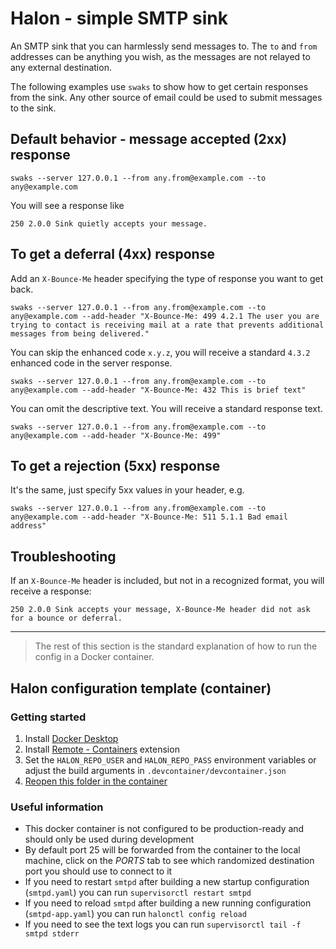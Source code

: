 # Halon - simple SMTP sink

An SMTP sink that you can harmlessly send messages to.
The `to` and `from` addresses can be anything you wish, as the messages are not relayed to any external destination.

The following examples use `swaks` to show how to get certain responses from the sink. Any other source of email could be used to submit messages to the sink.

## Default behavior - message accepted (2xx) response
```
swaks --server 127.0.0.1 --from any.from@example.com --to any@example.com
```
You will see a response like
```
250 2.0.0 Sink quietly accepts your message.
```

## To get a deferral (4xx) response

Add an `X-Bounce-Me` header specifying the type of response you want to get back.

```
swaks --server 127.0.0.1 --from any.from@example.com --to any@example.com --add-header "X-Bounce-Me: 499 4.2.1 The user you are trying to contact is receiving mail at a rate that prevents additional messages from being delivered."
```
You can skip the enhanced code `x.y.z`, you will receive a standard `4.3.2` enhanced code in the server response.

```
swaks --server 127.0.0.1 --from any.from@example.com --to any@example.com --add-header "X-Bounce-Me: 432 This is brief text"
```

You can omit the descriptive text. You will receive a standard response text.
```
swaks --server 127.0.0.1 --from any.from@example.com --to any@example.com --add-header "X-Bounce-Me: 499"
```
## To get a rejection (5xx) response

It's the same, just specify 5xx values in your header, e.g.
```
swaks --server 127.0.0.1 --from any.from@example.com --to any@example.com --add-header "X-Bounce-Me: 511 5.1.1 Bad email address"
```

## Troubleshooting

If an `X-Bounce-Me` header is included, but not in a recognized format, you will receive a response:

```
250 2.0.0 Sink accepts your message, X-Bounce-Me header did not ask for a bounce or deferral.
```

___
> The rest of this section is the standard explanation of how to run the config in a Docker container.

## Halon configuration template (container)

### Getting started

1. Install [Docker Desktop](https://www.docker.com/products/docker-desktop)
2. Install [Remote - Containers](https://marketplace.visualstudio.com/items?itemName=ms-vscode-remote.remote-containers) extension
3. Set the `HALON_REPO_USER` and `HALON_REPO_PASS` environment variables or adjust the build arguments in `.devcontainer/devcontainer.json`
4. [Reopen this folder in the container](https://code.visualstudio.com/docs/remote/containers#_quick-start-open-an-existing-folder-in-a-container)

### Useful information

* This docker container is not configured to be production-ready and should only be used during development
* By default port 25 will be forwarded from the container to the local machine, click on the *PORTS* tab to see which randomized destination port you should use to connect to it
* If you need to restart `smtpd` after building a new startup configuration (`smtpd.yaml`) you can run `supervisorctl restart smtpd`
* If you need to reload `smtpd` after building a new running configuration (`smtpd-app.yaml`) you can run `halonctl config reload`
* If you need to see the text logs you can run `supervisorctl tail -f smtpd stderr`
